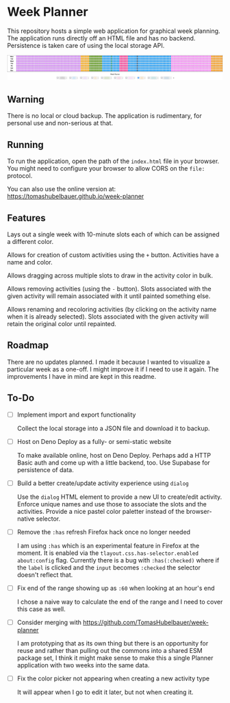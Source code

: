 # Week Planner

This repository hosts a simple web application for graphical week planning.
The application runs directly off an HTML file and has no backend.
Persistence is taken care of using the local storage API.

![](screenshot.png)

## Warning

There is no local or cloud backup.
The application is rudimentary, for personal use and non-serious at that.

## Running

To run the application, open the path of the `index.html` file in your browser.
You might need to configure your browser to allow CORS on the `file:` protocol.

You can also use the online version at:
https://tomashubelbauer.github.io/week-planner

## Features

Lays out a single week with 10-minute slots each of which can be assigned a
different color.

Allows for creation of custom activities using the `+` button.
Activities have a name and color.

Allows dragging across multiple slots to draw in the activity color in bulk.

Allows removing activities (using the `-` button).
Slots associated with the given activity will remain associated with it until
painted something else.

Allows renaming and recoloring activities (by clicking on the activity name when
it is already selected).
Slots associated with the given activity will retain the original color until
repainted.

## Roadmap

There are no updates planned.
I made it because I wanted to visualize a particular week as a one-off.
I might improve it if I need to use it again.
The improvements I have in mind are kept in this readme.

## To-Do

- [ ] Implement import and export functionality

  Collect the local storage into a JSON file and download it to backup.

- [ ] Host on Deno Deploy as a fully- or semi-static website

  To make available online, host on Deno Deploy.
  Perhaps add a HTTP Basic auth and come up with a little backend, too.
  Use Supabase for persistence of data.

- [ ] Build a better create/update activity experience using `dialog`

  Use the `dialog` HTML element to provide a new UI to create/edit activity.
  Enforce unique names and use those to associate the slots and the activities.
  Provide a nice pastel color paletter instead of the browser-native selector.

- [ ] Remove the `:has` refresh Firefox hack once no longer needed

  I am using `:has` which is an experimental feature in Firefox at the moment.
  It is enabled via the `tlayout.css.has-selector.enabled` `about:config` flag.
  Currently there is a bug with `:has(:checked)` where if the `label` is clicked
  and the `input` becomes `:checked` the selector doesn't reflect that.

- [ ] Fix end of the range showing up as `:60` when looking at an hour's end

  I chose a naive way to calculate the end of the range and I need to cover this
  case as well.

- [ ] Consider merging with https://github.com/TomasHubelbauer/week-planner

  I am prototyping that as its own thing but there is an opportunity for reuse
  and rather than pulling out the commons into a shared ESM package set, I think
  it might make sense to make this a single Planner application with two weeks
  into the same data.

- [ ] Fix the color picker not appearing when creating a new activity type

  It will appear when I go to edit it later, but not when creating it.

